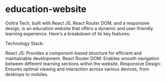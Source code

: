 # education-website
Ooltra Tech, built with React JS, React Router DOM, and a responsive design, is an education website that offers a dynamic and user-friendly learning experience. Here's a breakdown of its key features:

Technology Stack:

React JS: Provides a component-based structure for efficient and maintainable development.
React Router DOM: Enables smooth navigation between different learning sections within the website.
Responsive Design: Ensures optimal viewing and interaction across various devices, from desktops to mobiles.
